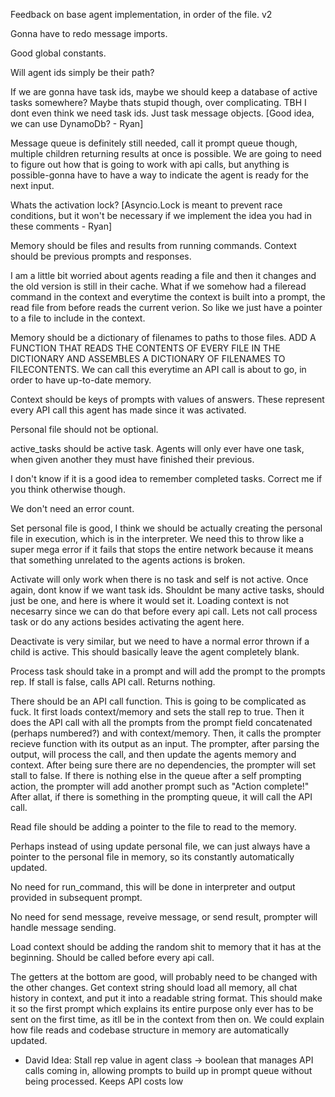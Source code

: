 Feedback on base agent implementation, in order of the file. v2

Gonna have to redo message imports.

Good global constants.

Will agent ids simply be their path?

If we are gonna have task ids, maybe we should keep a database of active tasks somewhere? Maybe thats stupid though, over complicating. TBH I dont even think we need task ids. Just task message objects. [Good idea, we can use DynamoDb? - Ryan]

Message queue is definitely still needed, call it prompt queue though, multiple children returning results at once is possible. We are going to need to figure out how that is going to work with api calls, but anything is possible-gonna have to have a way to indicate the agent is ready for the next input.

Whats the activation lock?
[Asyncio.Lock is meant to prevent race conditions, but it won't be necessary if we implement the idea you had in these comments - Ryan]

Memory should be files and results from running commands. Context should be previous prompts and responses.

I am a little bit worried about agents reading a file and then it changes and the old version is still in their cache. What if we somehow had a fileread command in the context and everytime the context is built into a prompt, the read file from before reads the current verion. So like we just have a pointer to a file to include in the context. 

Memory should be a dictionary of filenames to paths to those files. ADD A FUNCTION THAT READS THE CONTENTS OF EVERY FILE IN THE DICTIONARY AND ASSEMBLES A DICTIONARY OF FILENAMES TO FILECONTENTS. We can call this everytime an API call is about to go, in order to have up-to-date memory.

Context should be keys of prompts with values of answers. These represent every API call this agent has made since it was activated.

Personal file should not be optional.

active_tasks should be active task. Agents will only ever have one task, when given another they must have finished their previous.

I don't know if it is a good idea to remember completed tasks. Correct me if you think otherwise though.

We don't need an error count.

Set personal file is good, I think we should be actually creating the personal file in execution, which is in the interpreter. We need this to throw like a super mega error if it fails that stops the entire network because it means that something unrelated to the agents actions is broken.

Activate will only work when there is no task and self is not active. Once again, dont know if we want task ids. Shouldnt be many active tasks, should just be one, and here is where it would set it. Loading context is not necesarry since we can do that before every api call. Lets not call process task or do any actions besides activating the agent here.

Deactivate is very similar, but we need to have a normal error thrown if a child is active. This should basically leave the agent completely blank.

Process task should take in a prompt and will add the prompt to the prompts rep. If stall is false, calls API call. Returns nothing.

There should be an API call function. This is going to be complicated as fuck. It first loads context/memory and sets the stall rep to true. Then it does the API call with all the prompts from the prompt field concatenated (perhaps numbered?) and with context/memory. Then, it calls the prompter recieve function with its output as an input. The prompter, after parsing the output, will process the call, and then update the agents memory and context. After being sure there are no dependencies, the prompter will set stall to false. If there is nothing else in the queue after a self prompting action, the prompter will add another prompt such as "Action complete!" After allat, if there is something in the prompting queue, it will call the API call.

Read file should be adding a pointer to the file to read to the memory.

Perhaps instead of using update personal file, we can just always have a pointer to the personal file in memory, so its constantly automatically updated.

No need for run_command, this will be done in interpreter and output provided in subsequent prompt.

No need for send message, reveive message, or send result, prompter will handle message sending.

Load context should be adding the random shit to memory that it has at the beginning. Should be called before every api call.

The getters at the bottom are good, will probably need to be changed with the other changes. Get context string should load all memory, all chat history in context, and put it into a readable string format. This should make it so the first prompt which explains its entire purpose only ever has to be sent on the first time, as itll be in the context from then on. We could explain how file reads and codebase structure in memory are automatically updated.

- David Idea: Stall rep value in agent class -> boolean that manages API calls coming in, allowing prompts to build up in prompt queue without being processed. Keeps API costs low